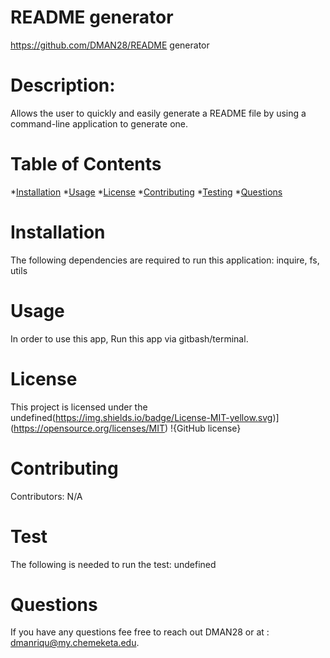   # README generator
  https://github.com/DMAN28/README generator
  # Description: 
  Allows the user to quickly and easily generate a README file by using a command-line application to generate one.
  # Table of Contents
  *[Installation](#installation)
  *[Usage](#usage)
  *[License](#license)
  *[Contributing](#contributing)
  *[Testing](#testing)
  *[Questions](#questions)
  # Installation
  The following dependencies are required to run this application: inquire, fs, utils
  # Usage
  In order to use this app, Run this app via gitbash/terminal.
  # License
  This project is licensed under the undefined(https://img.shields.io/badge/License-MIT-yellow.svg)](https://opensource.org/licenses/MIT)
  !{GitHub license} 
  # Contributing
  Contributors: N/A 
  # Test 
  The following is needed to run the test: undefined
  # Questions 
If you have any questions fee free to reach out DMAN28 or at : dmanriqu@my.chemeketa.edu.
